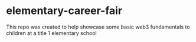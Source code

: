 # elementary-career-fair
This repo was created to help showcase some basic web3 fundamentals to children at a title 1 elementary school
